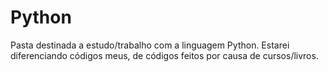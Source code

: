 # Python
Pasta destinada a estudo/trabalho com a linguagem Python. Estarei diferenciando códigos meus, de códigos feitos por causa de cursos/livros.
